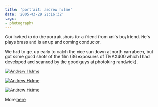 ```yaml
---
title: 'portrait: andrew hulme'
date: '2005-03-29 21:16:32'
tags:
- photography
---
```


Got invited to do the portrait shots for a friend from uni's boyfriend. He's plays brass and is an up and coming conductor.

We had to get up early to catch the nice sun down at north narrabeen, but got some good shots of the film (36 exposures of TMAX400 which I had developed and scanned by the good guys at photoking randwick).

<a href="http://euphemize.net/photography/gallery/55/" title="Gallery of Andrew Hulme"><img src="http://euphemize.net/img/user/018_thumb.jpg" alt="Andrew Hulme" /></a>

<a href="http://euphemize.net/photography/gallery/55/" title="Gallery of Andrew Hulme"><img src="http://euphemize.net/img/user/006_thumb.jpg" alt="Andrew Hulme" /></a>

<a href="http://euphemize.net/photography/gallery/55/" title="Gallery of Andrew Hulme"><img src="http://euphemize.net/img/user/010_thumb.jpg" alt="Andrew Hulme" /></a>

More <a href="http://euphemize.net/photography/gallery/55/" title="Gallery of Andrew Hulme">here</a>
